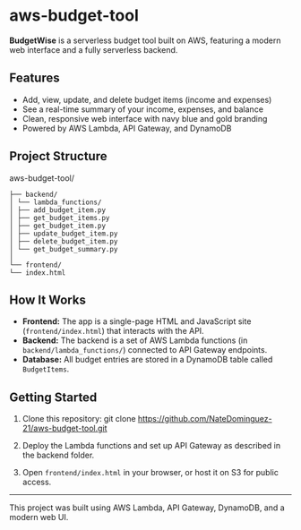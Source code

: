 # aws-budget-tool

**BudgetWise** is a serverless budget tool built on AWS, featuring a modern web interface and a fully serverless backend.

## Features

- Add, view, update, and delete budget items (income and expenses)
- See a real-time summary of your income, expenses, and balance
- Clean, responsive web interface with navy blue and gold branding
- Powered by AWS Lambda, API Gateway, and DynamoDB

## Project Structure

aws-budget-tool/

```│
├── backend/
│ └── lambda_functions/
│ ├── add_budget_item.py
│ ├── get_budget_items.py
│ ├── get_budget_item.py
│ ├── update_budget_item.py
│ ├── delete_budget_item.py
│ └── get_budget_summary.py
│
└── frontend/
└── index.html
```

## How It Works

- **Frontend:** The app is a single-page HTML and JavaScript site (`frontend/index.html`) that interacts with the API.
- **Backend:** The backend is a set of AWS Lambda functions (in `backend/lambda_functions/`) connected to API Gateway endpoints.
- **Database:** All budget entries are stored in a DynamoDB table called `BudgetItems`.

## Getting Started

1. Clone this repository:
git clone https://github.com/NateDominguez-21/aws-budget-tool.git

2. Deploy the Lambda functions and set up API Gateway as described in the backend folder.
3. Open `frontend/index.html` in your browser, or host it on S3 for public access.

---

This project was built using AWS Lambda, API Gateway, DynamoDB, and a modern web UI.
